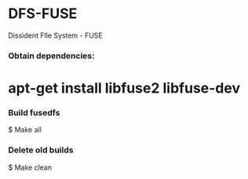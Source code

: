 # DFS-FUSE
Dissident FIle System - FUSE


### Obtain dependencies:

  # apt-get install libfuse2 libfuse-dev


### Build fusedfs

  $ Make all


### Delete old builds

  $ Make clean
